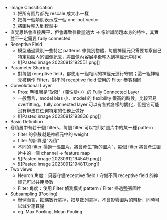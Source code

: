 * Image Classification
	1. 把所有圖片都先 rescale 成大小一樣
	2. 把每一個類別表示成一個 one-hot vector
	3. 將圖片輸入到模型中
* 直覺思路會直接展平，但會導致參數量過大 → 像辨識問題本身的特性，其實並不一定需要 fully connected
* Receptive Field
	* 模型通過識別一些特定 patterns 來識別物體，每個神經元只需要考察自己特定範圍內的圖像訊息，將圖像內容展平後輸入到神經元中即可
	* ![[Pasted image 20230912192551.png]]
* Parameter Sharing
	* 對每個 receptive field，都使用一組相同的神經元進行守備；這一組神經元被稱作 Filter，對不同 receptive field 使用的 Filter 參數相同
* Convolutional Layer
	* Pros: 卷積層是“受限”（彈性變小）的 Fully Connected Layer
	* 一般而言，model bias 小、model 的 flexibility 很高的時候，比較容易 overfitting。fully connected layer 可以有各式各樣的變化，但是它可能沒有辦法在任何特定的任務上做好
	* ![[Pasted image 20230912193836.png]]
* Basic Definition
* 卷積層中有若干個 filters，每個 filter 可以“抓取”圖片中的某一種 pattern
	* filter 的參數就是神經元中的 weight
	* filter 的計算是“內積”
	* 不同的 filter 掃過一張圖片，將會產生“新的圖片”，每個 filter 將會產生圖片中的一個 channel → feature map
	* ![[Pasted image 20230912194549.png]]
	* ![[Pasted image 20230912194817.png]]
* Two views
	* Neuron 角度：只要守備receptive field / 守備不同 receptive field 的神經元可以共用參數
	* Filter 角度：使用 Filter 偵測模式 pattern / Filter 掃過整張圖片
* Subsampling (Pooling)
	* 舉例而言，把偶數行拿掉，把基數列拿掉，不會影響圖片的辨析，同時可以減少運算量
	* eg. Max Pooling, Mean Pooling

